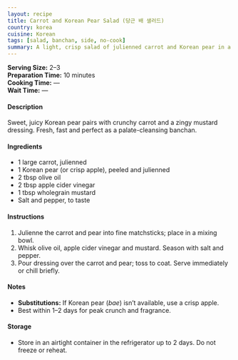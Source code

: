 ```yaml
---
layout: recipe
title: Carrot and Korean Pear Salad (당근 배 샐러드)
country: korea
cuisine: Korean
tags: [salad, banchan, side, no-cook]
summary: A light, crisp salad of julienned carrot and Korean pear in a tangy wholegrain mustard dressing.
---
```

<div class="recipe-meta">
  <strong>Serving Size:</strong> 2–3<br>
  <strong>Preparation Time:</strong> 10 minutes<br>
  <strong>Cooking Time:</strong> —<br>
  <strong>Wait Time:</strong> —<br>
</div>

<h4>Description</h4>
<p>Sweet, juicy Korean pear pairs with crunchy carrot and a zingy mustard dressing. Fresh, fast and perfect as a palate-cleansing banchan.</p>

<h4>Ingredients</h4>
<ul>
<li>1 large carrot, julienned</li>
<li>1 Korean pear (or crisp apple), peeled and julienned</li>
<li>2 tbsp olive oil</li>
<li>2 tbsp apple cider vinegar</li>
<li>1 tbsp wholegrain mustard</li>
<li>Salt and pepper, to taste</li>
</ul>

<h4>Instructions</h4>
<ol>
<li>Julienne the carrot and pear into fine matchsticks; place in a mixing bowl.</li>
<li>Whisk olive oil, apple cider vinegar and mustard. Season with salt and pepper.</li>
<li>Pour dressing over the carrot and pear; toss to coat. Serve immediately or chill briefly.</li>
</ol>

<h4>Notes</h4>
<ul>
<li><strong>Substitutions:</strong> If Korean pear (<em>bae</em>) isn’t available, use a crisp apple.</li>
<li>Best within 1–2 days for peak crunch and fragrance.</li>
</ul>

<h4>Storage</h4>
<ul>
<li>Store in an airtight container in the refrigerator up to 2 days. Do not freeze or reheat.</li>
</ul>
